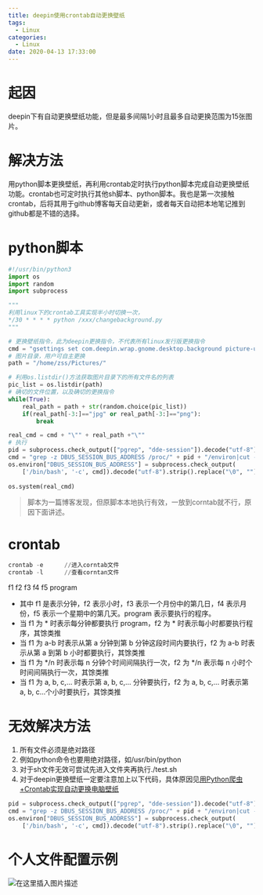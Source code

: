 ```yaml
---
title: deepin使用crontab自动更换壁纸
tags:
  - Linux
categories:
  - Linux
date: 2020-04-13 17:33:00
---
```

# 起因
deepin下有自动更换壁纸功能，但是最多间隔1小时且最多自动更换范围为15张图片。
# 解决方法
用python脚本更换壁纸，再利用crontab定时执行python脚本完成自动更换壁纸功能。crontab也可定时执行其他sh脚本、python脚本。我也是第一次接触crontab，后将其用于github博客每天自动更新，或者每天自动把本地笔记推到github都是不错的选择。
# python脚本

```python
#!/usr/bin/python3
import os
import random
import subprocess

"""
利用linux下的crontab工具实现半小时切换一次，
*/30 * * * * python /xxx/changebackground.py
"""

# 更换壁纸指令，此为deepin更换指令，不代表所有linux发行版更换指令
cmd = "gsettings set com.deepin.wrap.gnome.desktop.background picture-uri "
# 图片目录，用户可自主更换
path = "/home/zss/Pictures/"

# 利用os.listdir()方法获取图片目录下的所有文件名的列表
pic_list = os.listdir(path)
# 确切的文件位置，以及确切的更换指令
while(True):
	real_path = path + str(random.choice(pic_list))
	if(real_path[-3:]=="jpg" or real_path[-3:]=="png"):
		break

real_cmd = cmd + "\"" + real_path +"\""
# 执行
pid = subprocess.check_output(["pgrep", "dde-session"]).decode("utf-8").strip()#获取到dde-session的PID具体请看上面的那个问题与回答
cmd = "grep -z DBUS_SESSION_BUS_ADDRESS /proc/" + pid + "/environ|cut -d= -f2-"
os.environ["DBUS_SESSION_BUS_ADDRESS"] = subprocess.check_output(
    ['/bin/bash', '-c', cmd]).decode("utf-8").strip().replace("\0", "")
    
os.system(real_cmd)
```
>脚本为一篇博客发现，但原脚本本地执行有效，一放到corntab就不行，原因下面讲述。
# crontab

```powershell
crontab -e 		//进入corntab文件
crontab -l 		//查看corntan文件
```
f1 f2 f3 f4 f5 program

 - 其中 f1 是表示分钟，f2 表示小时，f3 表示一个月份中的第几日，f4 表示月份，f5 表示一个星期中的第几天。program 表示要执行的程序。
 - 当 f1 为 * 时表示每分钟都要执行 program，f2 为 * 时表示每小时都要执行程序，其馀类推
 - 当 f1 为 a-b 时表示从第 a 分钟到第 b 分钟这段时间内要执行，f2 为 a-b 时表示从第 a 到第 b 小时都要执行，其馀类推
 - 当 f1 为 */n 时表示每 n 分钟个时间间隔执行一次，f2 为 */n 表示每 n 小时个时间间隔执行一次，其馀类推
 - 当 f1 为 a, b, c,... 时表示第 a, b, c,... 分钟要执行，f2 为 a, b, c,... 时表示第 a, b, c...个小时要执行，其馀类推

# 无效解决方法

 1. 所有文件必须是绝对路径
 2. 例如python命令也要用绝对路径，如/usr/bin/python
 3. 对于sh文件无效可尝试先进入文件夹再执行./test.sh
 4. 对于deepin更换壁纸一定要注意加上以下代码，具体原因见[用Python爬虫+Crontab实现自动更换电脑壁纸](https://blog.csdn.net/u011648373/article/details/84837650)

```python
pid = subprocess.check_output(["pgrep", "dde-session"]).decode("utf-8").strip()#获取到dde-session的PID具体请看上面的那个问题与回答
cmd = "grep -z DBUS_SESSION_BUS_ADDRESS /proc/" + pid + "/environ|cut -d= -f2-"
os.environ["DBUS_SESSION_BUS_ADDRESS"] = subprocess.check_output(
    ['/bin/bash', '-c', cmd]).decode("utf-8").strip().replace("\0", "")
```
# 个人文件配置示例
![在这里插入图片描述](https://img-blog.csdnimg.cn/20200414111959680.png)